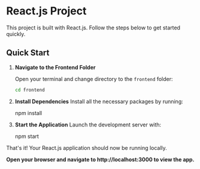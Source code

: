 # React.js Project

This project is built with React.js. Follow the steps below to get started quickly.

## Quick Start

1. **Navigate to the Frontend Folder**

   Open your terminal and change directory to the `frontend` folder:

   ```bash
   cd frontend

2. **Install Dependencies**
    Install all the necessary packages by running:

    npm install

3. **Start the Application**
    Launch the development server with:

    npm start

That's it! Your React.js application should now be running locally. 

**Open your browser and navigate to http://localhost:3000 to view the app.**